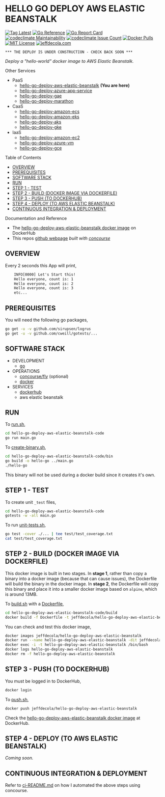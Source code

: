 # HELLO GO DEPLOY AWS ELASTIC BEANSTALK

[![Tag Latest](https://img.shields.io/github/v/tag/jeffdecola/hello-go-deploy-aws-elastic-beanstalk)](https://github.com/JeffDeCola/hello-go-deploy-aws-elastic-beanstalk/tags)
[![Go Reference](https://pkg.go.dev/badge/github.com/JeffDeCola/hello-go-deploy-aws-elastic-beanstalk.svg)](https://pkg.go.dev/github.com/JeffDeCola/hello-go-deploy-aws-elastic-beanstalk)
[![Go Report Card](https://goreportcard.com/badge/github.com/JeffDeCola/hello-go-deploy-aws-elastic-beanstalk)](https://goreportcard.com/report/github.com/JeffDeCola/hello-go-deploy-aws-elastic-beanstalk)
[![codeclimate Maintainability](https://api.codeclimate.com/v1/badges/ce328e08ef7038607b16/maintainability)](https://codeclimate.com/github/JeffDeCola/hello-go-deploy-aws-elastic-beanstalk/maintainability)
[![codeclimate Issue Count](https://codeclimate.com/github/JeffDeCola/hello-go-deploy-aws-elastic-beanstalk/badges/issue_count.svg)](https://codeclimate.com/github/JeffDeCola/hello-go-deploy-aws-elastic-beanstalk/issues)
[![Docker Pulls](https://badgen.net/docker/pulls/jeffdecola/hello-go-deploy-aws-elastic-beanstalk?icon=docker&label=pulls)](https://hub.docker.com/r/jeffdecola/hello-go-deploy-aws-elastic-beanstalk/)
[![MIT License](https://img.shields.io/:license-mit-blue.svg)](https://jeffdecola.mit-license.org)
[![jeffdecola.com](https://img.shields.io/badge/website-jeffdecola.com-blue)](https://jeffdecola.com)

```text
*** THE DEPLOY IS UNDER CONSTRUCTION - CHECK BACK SOON ***
```

_Deploy a "hello-world" docker image to
AWS Elastic Beanstalk._

Other Services

* PaaS
  * [hello-go-deploy-aws-elastic-beanstalk](https://github.com/JeffDeCola/hello-go-deploy-aws-elastic-beanstalk)
    **(You are here)**
  * [hello-go-deploy-azure-app-service](https://github.com/JeffDeCola/hello-go-deploy-azure-app-service)
  * [hello-go-deploy-gae](https://github.com/JeffDeCola/hello-go-deploy-gae)
  * [hello-go-deploy-marathon](https://github.com/JeffDeCola/hello-go-deploy-marathon)
* CaaS
  * [hello-go-deploy-amazon-ecs](https://github.com/JeffDeCola/hello-go-deploy-amazon-ecs)
  * [hello-go-deploy-amazon-eks](https://github.com/JeffDeCola/hello-go-deploy-amazon-eks)
  * [hello-go-deploy-aks](https://github.com/JeffDeCola/hello-go-deploy-aks)
  * [hello-go-deploy-gke](https://github.com/JeffDeCola/hello-go-deploy-gke)
* IaaS
  * [hello-go-deploy-amazon-ec2](https://github.com/JeffDeCola/hello-go-deploy-amazon-ec2)
  * [hello-go-deploy-azure-vm](https://github.com/JeffDeCola/hello-go-deploy-azure-vm)
  * [hello-go-deploy-gce](https://github.com/JeffDeCola/hello-go-deploy-gce)

Table of Contents

* [OVERVIEW](https://github.com/JeffDeCola/hello-go-deploy-aws-elastic-beanstalk#overview)
* [PREREQUISITES](https://github.com/JeffDeCola/hello-go-deploy-aws-elastic-beanstalk#prerequisites)
* [SOFTWARE STACK](https://github.com/JeffDeCola/hello-go-deploy-aws-elastic-beanstalk#software-stack)
* [RUN](https://github.com/JeffDeCola/hello-go-deploy-aws-elastic-beanstalk#run)
* [STEP 1 - TEST](https://github.com/JeffDeCola/hello-go-deploy-aws-elastic-beanstalk#step-1---test)
* [STEP 2 - BUILD (DOCKER IMAGE VIA DOCKERFILE)](https://github.com/JeffDeCola/hello-go-deploy-aws-elastic-beanstalk#step-2---build-docker-image-via-dockerfile)
* [STEP 3 - PUSH (TO DOCKERHUB)](https://github.com/JeffDeCola/hello-go-deploy-aws-elastic-beanstalk#step-3---push-to-dockerhub)
* [STEP 4 - DEPLOY (TO AWS ELASTIC BEANSTALK)](https://github.com/JeffDeCola/hello-go-deploy-aws-elastic-beanstalk#step-4---deploy-to-aws-elastic-beanstalk)
* [CONTINUOUS INTEGRATION & DEPLOYMENT](https://github.com/JeffDeCola/hello-go-deploy-aws-elastic-beanstalk#continuous-integration--deployment)

Documentation and Reference

* The
  [hello-go-deploy-aws-elastic-beanstalk docker image](https://hub.docker.com/r/jeffdecola/hello-go-deploy-aws-elastic-beanstalk)
  on DockerHub
* This repos
  [github webpage](https://jeffdecola.github.io/hello-go-deploy-aws-elastic-beanstalk/)
  _built with
  [concourse](https://github.com/JeffDeCola/hello-go-deploy-aws-elastic-beanstalk/blob/master/ci-README.md)_

## OVERVIEW

Every 2 seconds this App will print,

```txt
    INFO[0000] Let's Start this!
    Hello everyone, count is: 1
    Hello everyone, count is: 2
    Hello everyone, count is: 3
    etc...
```

## PREREQUISITES

You will need the following go packages,

```bash
go get -u -v github.com/sirupsen/logrus
go get -u -v github.com/cweill/gotests/...
```

## SOFTWARE STACK

* DEVELOPMENT
  * [go](https://github.com/JeffDeCola/my-cheat-sheets/tree/master/software/development/languages/go-cheat-sheet)
* OPERATIONS
  * [concourse/fly](https://github.com/JeffDeCola/my-cheat-sheets/tree/master/software/operations/continuous-integration-continuous-deployment/concourse-cheat-sheet)
    (optional)
  * [docker](https://github.com/JeffDeCola/my-cheat-sheets/tree/master/software/operations/orchestration/builds-deployment-containers/docker-cheat-sheet)
* SERVICES
  * [dockerhub](https://hub.docker.com/)
  * aws elastic beanstalk

## RUN

To
[run.sh](https://github.com/JeffDeCola/hello-go-deploy-aws-elastic-beanstalk/blob/master/hello-go-deploy-aws-elastic-beanstalk-code/run.sh),

```bash
cd hello-go-deploy-aws-elastic-beanstalk-code
go run main.go
```

To
[create-binary.sh](https://github.com/JeffDeCola/hello-go-deploy-aws-elastic-beanstalk/blob/master/hello-go-deploy-aws-elastic-beanstalk-code/bin/create-binary.sh),

```bash
cd hello-go-deploy-aws-elastic-beanstalk-code/bin
go build -o hello-go ../main.go
./hello-go
```

This binary will not be used during a docker build
since it creates it's own.

## STEP 1 - TEST

To create unit `_test` files,

```bash
cd hello-go-deploy-aws-elastic-beanstalk-code
gotests -w -all main.go
```

To run
[unit-tests.sh](https://github.com/JeffDeCola/hello-go-deploy-aws-elastic-beanstalk/tree/master/hello-go-deploy-aws-elastic-beanstalk-code/test/unit-tests.sh),

```bash
go test -cover ./... | tee test/test_coverage.txt
cat test/test_coverage.txt
```

## STEP 2 - BUILD (DOCKER IMAGE VIA DOCKERFILE)

This docker image is built in two stages.
In **stage 1**, rather than copy a binary into a docker image (because
that can cause issues), the Dockerfile will build the binary in the
docker image.
In **stage 2**, the Dockerfile will copy this binary
and place it into a smaller docker image based
on `alpine`, which is around 13MB.

To
[build.sh](https://github.com/JeffDeCola/hello-go-deploy-aws-elastic-beanstalk/blob/master/hello-go-deploy-aws-elastic-beanstalk-code/build/build.sh)
with a
[Dockerfile](https://github.com/JeffDeCola/hello-go-deploy-aws-elastic-beanstalk/blob/master/hello-go-deploy-aws-elastic-beanstalk-code/build/Dockerfile),

```bash
cd hello-go-deploy-aws-elastic-beanstalk-code/build
docker build -f Dockerfile -t jeffdecola/hello-go-deploy-aws-elastic-beanstalk .
```

You can check and test this docker image,

```bash
docker images jeffdecola/hello-go-deploy-aws-elastic-beanstalk
docker run --name hello-go-deploy-aws-elastic-beanstalk -dit jeffdecola/hello-go-deploy-aws-elastic-beanstalk
docker exec -i -t hello-go-deploy-aws-elastic-beanstalk /bin/bash
docker logs hello-go-deploy-aws-elastic-beanstalk
docker rm -f hello-go-deploy-aws-elastic-beanstalk
```

## STEP 3 - PUSH (TO DOCKERHUB)

You must be logged in to DockerHub,

```bash
docker login
```

To
[push.sh](https://github.com/JeffDeCola/hello-go-deploy-aws-elastic-beanstalk/blob/master/hello-go-deploy-aws-elastic-beanstalk-code/push/push.sh),

```bash
docker push jeffdecola/hello-go-deploy-aws-elastic-beanstalk
```

Check the
[hello-go-deploy-aws-elastic-beanstalk docker image](https://hub.docker.com/r/jeffdecola/hello-go-deploy-aws-elastic-beanstalk)
at DockerHub.

## STEP 4 - DEPLOY (TO AWS ELASTIC BEANSTALK)

_Coming soon._

## CONTINUOUS INTEGRATION & DEPLOYMENT

Refer to
[ci-README.md](https://github.com/JeffDeCola/hello-go-deploy-aws-elastic-beanstalk/blob/master/ci-README.md)
on how I automated the above steps using concourse.
